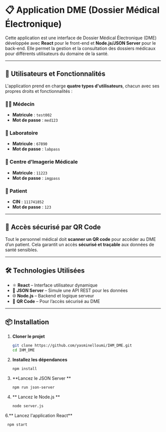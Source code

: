 # 📋 Application DME (Dossier Médical Électronique)

Cette application est une interface de Dossier Médical Électronique (DME) développée avec **React** pour le front-end et **Node.js/JSON Server** pour le back-end. Elle permet la gestion et la consultation des dossiers médicaux pour différents utilisateurs du domaine de la santé.

---

## 👥 Utilisateurs et Fonctionnalités

L'application prend en charge **quatre types d'utilisateurs**, chacun avec ses propres droits et fonctionnalités :

### 🧑‍⚕️ Médecin
- **Matricule** : `test002`  
- **Mot de passe** : `med123`

### 🧪 Laboratoire
- **Matricule** : `67890`  
- **Mot de passe** : `labpass`

### 🏥 Centre d’Imagerie Médicale
- **Matricule** : `11223`  
- **Mot de passe** : `imgpass`

### 🧑 Patient
- **CIN** : `111741852`  
- **Mot de passe** : `123`

---

## 🔐 Accès sécurisé par QR Code

Tout le personnel médical doit **scanner un QR code** pour accéder au DME d’un patient. Cela garantit un accès **sécurisé et traçable** aux données de santé sensibles.

---

## 🛠️ Technologies Utilisées

- ⚛️ **React** – Interface utilisateur dynamique  
- 📡 **JSON Server** – Simule une API REST pour les données  
- 🌐 **Node.js** – Backend et logique serveur  
- 📱 **QR Code** – Pour l’accès sécurisé au DME

---

## 📦 Installation

1. **Cloner le projet**
   ```bash
   git clone https://github.com/yasminelloumi/IHM_DME.git
   cd IHM_DME
   
2. **Installez les dépendances**
    ```bash
   npm install


4. **Lancez le JSON Server **
     ```bash
   npm run json-server

5. ** Lancez le Node.js **
    ```bash
   node server.js    

6.** Lancez l'application React**
  ```bash
   npm start





